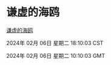# 谦虚的海鸥
[谦虚的海鸥](http://219.139.199.224:56308/qxdho/course/base/hotlink/index.php)

2024年 02月 06日 星期二 18:10:03 CST

2024年 02月 06日 星期二 10:10:03 GMT
